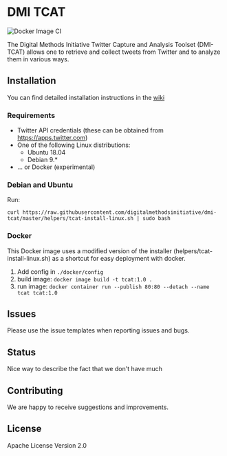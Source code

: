 # DMI TCAT
![Docker Image CI](https://github.com/digitalmethodsinitiative/dmi-tcat/workflows/Docker%20Image%20CI/badge.svg)

The Digital Methods Initiative Twitter Capture and Analysis Toolset (DMI-TCAT) allows one to retrieve and collect tweets from Twitter and to analyze them in various ways.

## Installation

You can find detailed installation instructions in the [wiki](https://github.com/digitalmethodsinitiative/dmi-tcat/wiki/Installation-Guide)

### Requirements
- Twitter API credentials (these can be obtained from https://apps.twitter.com)
- One of the following Linux distributions:
  - Ubuntu 18.04
  - Debian 9.*
- ... or Docker (experimental)

### Debian and Ubuntu

Run:
````
curl https://raw.githubusercontent.com/digitalmethodsinitiative/dmi-tcat/master/helpers/tcat-install-linux.sh | sudo bash
````

### Docker
This Docker image uses a modified version of the installer (helpers/tcat-install-linux.sh) as a shortcut for easy deployment with docker.


1. Add config in `./docker/config`
2. build image:
`docker image build -t tcat:1.0 .`
3. run image:
`docker container run --publish 80:80 --detach --name tcat tcat:1.0`


## Issues

Please use the issue templates when reporting issues and bugs. 

## Status

Nice way to describe the fact that we don't have much 

## Contributing

We are happy to receive suggestions and improvements.

## License

Apache License Version 2.0
